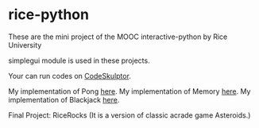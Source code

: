 # rice-python
These are the mini project of the MOOC interactive-python by Rice University

simplegui module is used in these projects.

Your can run codes on <a href="http://www.codeskulptor.org/">CodeSkulptor</a>.

My implementation of Pong <a href="http://www.codeskulptor.org/#user43_URNG92lhfzaHdjc.py">here</a>.
My implementation of Memory <a href="http://www.codeskulptor.org/#user43_2KMsRuPnMPTCm2D_0.py">here</a>.
My implementation of Blackjack <a href="http://www.codeskulptor.org/#user43_kcQO6nA8RoNmSTU.py">here</a>.

Final Project: RiceRocks <a href="http://www.codeskulptor.org/#user43_Bf2HiVOZbbzogFq.py"></a>(It is a version of classic acrade game Asteroids.)